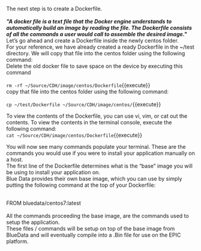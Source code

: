 The next step is to create a Dockerfile. \
<br>
<strong><i>"A docker file is a text file that the Docker engine understands to automatically build an image by reading the file. The Dockerfile consists of all the commands a user would call to assemble the desired image."</i></strong>
<br>
Let’s go ahead and create a Dockerfile inside the newly centos folder.
<br>
For your reference, we have already created a ready Dockerfile in the ~/test directory. We will copy that file into the centos folder using the following command:<br>
Delete the old docker file to save space on the device by executing this command
<br>
<br>`rm -rf ~/Source/CDH/image/centos/Dockerfile`{{execute}}
<br>
copy that file into the centos folder using the following command:<br>
<br>`cp ~/test/Dockerfile ~/Source/CDH/image/centos/`{{execute}}

To view the contents of the Dockerfile, you can use vi, vim, or cat out the contents. To view the contents in the terminal console, execute the following command:<br>
`cat ~/Source/CDH/image/centos/Dockerfile`{{execute}}<br>

You will now see many commands populate your terminal. These are the commands you would use if you were to install your application manually on a host. 
<br>The first line of the Dockerfile determines what is the “base” image you will be using to install your application on. 
<br>Blue Data provides their own base image, which you can use by simply putting the following command at the top of your Dockerfile: 

<br>FROM bluedata/centos7:latest
<br>
<br>
All the commands proceeding the base image, are the commands used to setup the application. 
<br>These files / commands will be setup on top of the base image from BlueData and will eventually compile into a .Bin file for use on the EPIC platform. 
